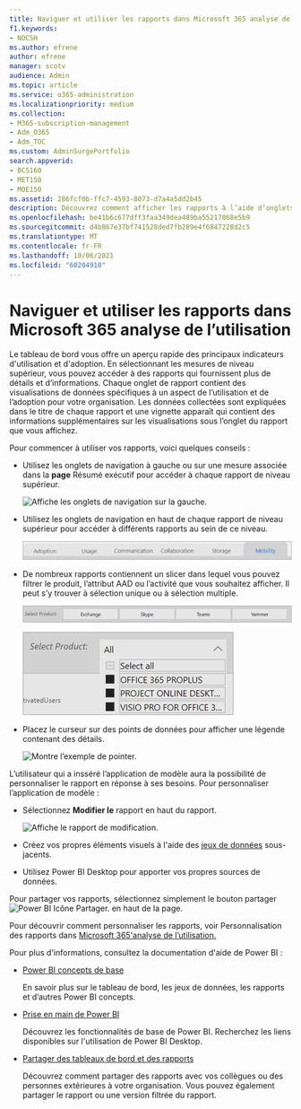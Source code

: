 ```yaml
---
title: Naviguer et utiliser les rapports dans Microsoft 365 analyse de l’utilisation
f1.keywords:
- NOCSH
ms.author: efrene
author: efrene
manager: scotv
audience: Admin
ms.topic: article
ms.service: o365-administration
ms.localizationpriority: medium
ms.collection:
- M365-subscription-management
- Adm_O365
- Adm_TOC
ms.custom: AdminSurgePortfolio
search.appverid:
- BCS160
- MET150
- MOE150
ms.assetid: 286fcf0b-ffc7-4593-8073-d7a4a5dd2b45
description: Découvrez comment afficher les rapports à l’aide d’onglets et de filtres de navigation.
ms.openlocfilehash: be41b6c677dff3faa349dea489ba55217868e5b9
ms.sourcegitcommit: d4b867e37bf741528ded7fb289e4f6847228d2c5
ms.translationtype: MT
ms.contentlocale: fr-FR
ms.lasthandoff: 10/06/2021
ms.locfileid: "60204910"
---
```

# <a name="navigate-and-utilize-the-reports-in-microsoft-365-usage-analytics"></a>Naviguer et utiliser les rapports dans Microsoft 365 analyse de l’utilisation

Le tableau de bord vous offre un aperçu rapide des principaux indicateurs d'utilisation et d'adoption. En sélectionnant les mesures de niveau supérieur, vous pouvez accéder à des rapports qui fournissent plus de détails et d’informations. Chaque onglet de rapport contient des visualisations de données spécifiques à un aspect de l’utilisation et de l’adoption pour votre organisation. Les données collectées sont expliquées dans le titre de chaque rapport et une vignette apparaît qui contient des informations supplémentaires sur les visualisations sous l’onglet du rapport que vous affichez.

Pour commencer à utiliser vos rapports, voici quelques conseils :

- Utilisez les onglets de navigation à gauche ou sur une mesure associée dans la **page** Résumé exécutif pour accéder à chaque rapport de niveau supérieur.

    ![Affiche les onglets de navigation sur la gauche.](../../media/navigate-usage-analytics1.png)

- Utilisez les onglets de navigation en haut de chaque rapport de niveau supérieur pour accéder à différents rapports au sein de ce niveau.

    ![Affiche les onglets de navigation en haut de chaque rapport.](../../media/navigate-usage-analytics2.png)

- De nombreux rapports contiennent un slicer dans lequel vous pouvez filtrer le produit, l’attribut AAD ou l’activité que vous souhaitez afficher. Il peut s’y trouver à sélection unique ou à sélection multiple.

    ![Affiche un slicer.](../../media/navigate-usage-analytics3.png)

    ![Affiche un slicer.](../../media/navigate-usage-analytics4.png)


- Placez le curseur sur des points de données pour afficher une légende contenant des détails.

    ![Montre l’exemple de pointer.](../../media/navigate-usage-analytics6.png)

L’utilisateur qui a insséré l’application de modèle aura la possibilité de personnaliser le rapport en réponse à ses besoins. Pour personnaliser l’application de modèle :

- Sélectionnez **Modifier le** rapport en haut du rapport.

    ![Affiche le rapport de modification.](../../media/navigate-usage-analytics7.png)


- Créez vos propres éléments visuels à l'aide des [jeux de données](usage-analytics-data-model.md) sous-jacents.

- Utilisez Power BI Desktop pour apporter vos propres sources de données.

Pour partager vos rapports, sélectionnez simplement le bouton partager ![Power BI Icône Partager.](../../media/dbb0569d-2013-4f9d-ab9d-d01b09631b92.png) en haut de la page.

Pour découvrir comment personnaliser les rapports, voir Personnalisation des rapports dans [Microsoft 365'analyse de l’utilisation.](customize-reports.md)

Pour plus d'informations, consultez la documentation d'aide de Power BI :

- [Power BI concepts de base](/power-bi/service-basic-concepts)

    En savoir plus sur le tableau de bord, les jeux de données, les rapports et d’autres Power BI concepts.

- [Prise en main de Power BI](/power-bi/service-get-started?wt.mc_id=O365_Reports_PBI_contentpack)

    Découvrez les fonctionnalités de base de Power BI. Recherchez les liens disponibles sur l'utilisation de Power BI Desktop.

- [Partager des tableaux de bord et des rapports](/power-bi/service-share-dashboards)

    Découvrez comment partager des rapports avec vos collègues ou des personnes extérieures à votre organisation. Vous pouvez également partager le rapport ou une version filtrée du rapport.